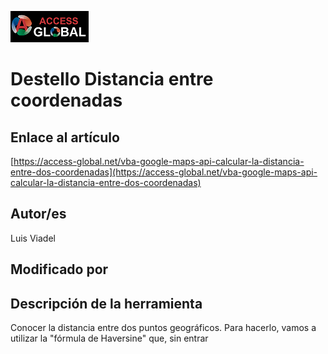 ﻿![Access-global](/blob/main/Images/Logo1.png)
# Destello Distancia entre coordenadas
## Enlace al artículo
[https://access-global.net/vba-google-maps-api-calcular-la-distancia-entre-dos-coordenadas](https://access-global.net/vba-google-maps-api-calcular-la-distancia-entre-dos-coordenadas)
## Autor/es
Luis Viadel
## Modificado por

## Descripción de la herramienta
Conocer la distancia entre dos puntos geográficos. Para hacerlo, vamos a utilizar la "fórmula de Haversine" que, sin entrar


